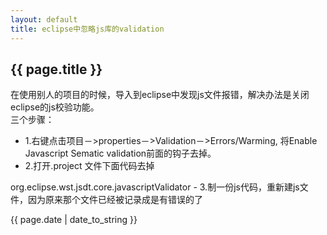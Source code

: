```yaml
---
layout: default
title: eclipse中忽略js库的validation
---
```


## {{ page.title }}  
在使用别人的项目的时候，导入到eclipse中发现js文件报错，解决办法是关闭eclipse的js校验功能。  
三个步骤：  
- 1.右键点击项目－>properties－>Validation－>Errors/Warming,
将Enable Javascript Sematic validation前面的钩子去掉。  
- 2.打开.project 文件下面代码去掉  
<buildCommand>  
            <name>org.eclipse.wst.jsdt.core.javascriptValidator</name>  
            <arguments>  
            </arguments>  
</buildCommand>  
 - 3.制一份js代码，重新建js文件，因为原来那个文件已经被记录成是有错误的了


{{ page.date | date_to_string }}